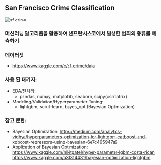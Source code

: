 ## San Francisco Crime Classification

![sf crime](http://drive.google.com/uc?export=view&id=1WxNezzSSmypLqQfPd-bLajr09qvmjAHF)

### 머신러닝 알고리즘을 활용하여 샌프란시스코에서 발생한 범죄의 종류를 예측하기

### 데이터셋
  - https://www.kaggle.com/c/sf-crime/data
  
### 사용 된 패키지: 
  - EDA/전처리: 
    - pandas, numpy, matplotlib, seaborn, scipy(csrmatrix)
  - Modeling/Validation/Hyperparameter Tuning:
    - lightgbm, scikit-learn, bayes_opt (Bayesian Optimization)

### 참고 문헌:
 - Bayesian Optimization: 
   https://medium.com/analytics-vidhya/hyperparameters-optimization-for-lightgbm-catboost-and-xgboost-regressors-using-bayesian-6e7c495947a9
 - Application of Bayesian Optimization:
   https://www.kaggle.com/nikitpatel/hyper-parameter-lgbm-costa-rican
   https://www.kaggle.com/a31314431/bayesian-optimization-lightgbm
